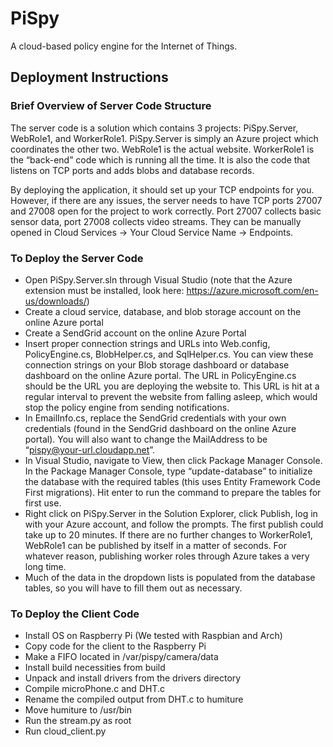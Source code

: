 # PiSpy
A cloud-based policy engine for the Internet of Things.

## Deployment Instructions

### Brief Overview of Server Code Structure

The server code is a solution which contains 3 projects: PiSpy.Server, WebRole1, and WorkerRole1. PiSpy.Server is simply an Azure project which coordinates the other two. WebRole1 is the actual website. WorkerRole1 is the “back-end” code which is running all the time. It is also the code that listens on TCP ports and adds blobs and database records.

By deploying the application, it should set up your TCP endpoints for you. However, if there are any issues, the server needs to have TCP ports 27007 and 27008 open for the project to work correctly. Port 27007 collects basic sensor data, port 27008 collects video streams. They can be manually opened in Cloud Services -> Your Cloud Service Name -> Endpoints.


### To Deploy the Server Code

- Open PiSpy.Server.sln through Visual Studio (note that the Azure extension must be installed, look here: https://azure.microsoft.com/en-us/downloads/)
- Create a cloud service, database, and blob storage account on the online Azure portal
- Create a SendGrid account on the online Azure Portal
- Insert proper connection strings and URLs into Web.config, PolicyEngine.cs, BlobHelper.cs, and SqlHelper.cs. You can view these connection strings on your Blob storage dashboard or database dashboard on the online Azure portal. The URL in PolicyEngine.cs should be the URL you are deploying the website to. This URL is hit at a regular interval to prevent the website from falling asleep, which would stop the policy engine from sending notifications.
- In EmailInfo.cs, replace the SendGrid credentials with your own credentials (found in the SendGrid dashboard on the online Azure portal). You will also want to change the MailAddress to be “pispy@your-url.cloudapp.net”.
- In Visual Studio, navigate to View, then click Package Manager Console. In the Package Manager Console, type “update-database” to initialize the database with the required tables (this uses Entity Framework Code First migrations). Hit enter to run the command to prepare the tables for first use.
- Right click on PiSpy.Server in the Solution Explorer, click Publish, log in with your Azure account, and follow the prompts. The first publish could take up to 20 minutes. If there are no further changes to WorkerRole1, WebRole1 can be published by itself in a matter of seconds. For whatever reason, publishing worker roles through Azure takes a very long time.
- Much of the data in the dropdown lists is populated from the database tables, so you will have to fill them out as necessary.

### To Deploy the Client Code

- Install OS on Raspberry Pi (We tested with Raspbian and Arch)
- Copy code for the client to the Raspberry Pi
- Make a FIFO located in /var/pispy/camera/data
- Install build necessities from build
- Unpack and install drivers from the drivers directory
- Compile microPhone.c and DHT.c
- Rename the compiled output from DHT.c to humiture
- Move humiture to /usr/bin
- Run the stream.py as root
- Run cloud_client.py
